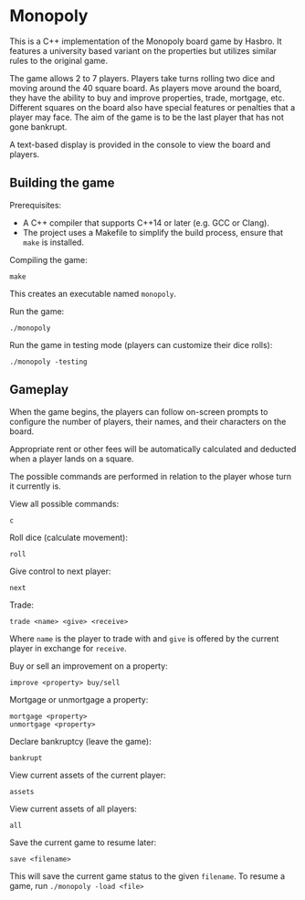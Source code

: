 # Monopoly
This is a C++ implementation of the Monopoly board game by Hasbro. It features a university based variant on the properties but utilizes similar rules to the original game.

The game allows 2 to 7 players. Players take turns rolling two dice and moving around the 40 square board. As players move around the board, they have the ability to buy and improve properties, trade, mortgage, etc. Different squares on the board also have special features or penalties that a player may face. The aim of the game is to be the last player that has not gone bankrupt. 

A text-based display is provided in the console to view the board and players.  

## Building the game 
Prerequisites:
- A C++ compiler that supports C++14 or later (e.g. GCC or Clang). 
- The project uses a Makefile to simplify the build process, ensure that `make` is installed. 

Compiling the game: 
```
make
```
This creates an executable named `monopoly`. 

Run the game: 
```
./monopoly
```

Run the game in testing mode (players can customize their dice rolls):
```
./monopoly -testing
```

## Gameplay 
When the game begins, the players can follow on-screen prompts to configure the number of players, their names, and their characters on the board. 

Appropriate rent or other fees will be automatically calculated and deducted when a player lands on a square. 

The possible commands are performed in relation to the player whose turn it currently is. 

View all possible commands:
```
c
```

Roll dice (calculate movement):
```
roll
```

Give control to next player:
```
next
```

Trade:
```
trade <name> <give> <receive>
```
Where `name` is the player to trade with and `give` is offered by the current player in exchange for `receive`. 

Buy or sell an improvement on a property:
```
improve <property> buy/sell
```

Mortgage or unmortgage a property:
```
mortgage <property>
unmortgage <property>
```

Declare bankruptcy (leave the game):
```
bankrupt
```

View current assets of the current player:
```
assets
```

View current assets of all players:
```
all
```

Save the current game to resume later:
```
save <filename>
``` 
This will save the current game status to the given `filename`. To resume a game, run `./monopoly -load <file>`
